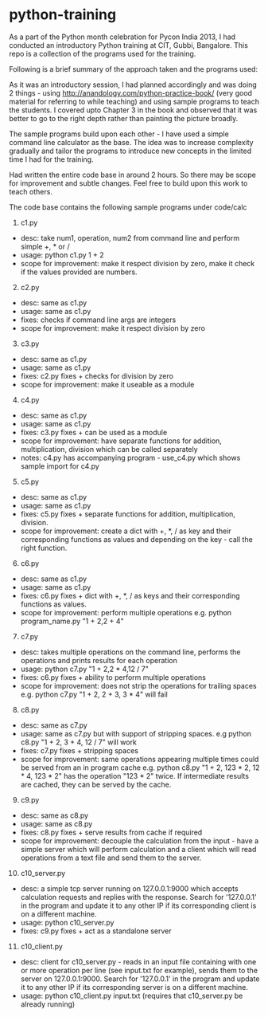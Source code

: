 python-training
===============

As a part of the Python month celebration for Pycon India 2013, I had conducted an introductory Python training at CIT, Gubbi, Bangalore. This repo is a collection of the programs used for 
the training.

Following is a brief summary of the approach taken and the programs used:

As it was an introductory session, I had planned accordingly and was doing 2 things - using http://anandology.com/python-practice-book/ (very good material for referring to while teaching) and using sample programs to teach the students. I covered upto Chapter 3 in the book and observed that it was better to go to the right depth rather than painting the picture broadly. 

The sample programs build upon each other - I have used a simple command line calculator as the base. The idea was to increase complexity gradually and tailor the programs to introduce new concepts in the limited time I had for the training.

Had written the entire code base in around 2 hours. So there may be scope for improvement and subtle changes. Feel free to build upon this work to teach others.

The code base contains the following sample programs under code/calc

1. c1.py
  - desc:  take num1, operation, num2 from command line and perform simple +, * or / 
  - usage: python c1.py 1 + 2 
  - scope for improvement: make it respect division by zero, make it check if the values provided are numbers.

2. c2.py 
  - desc:  same as c1.py
  - usage: same as c1.py
  - fixes:  checks if command line args are integers
  - scope for improvement: make it respect division by zero

3. c3.py
  - desc:  same as c1.py
  - usage: same as c1.py
  - fixes: c2.py fixes + checks for division by zero
  - scope for improvement: make it useable as a module

4. c4.py
  - desc:  same as c1.py
  - usage: same as c1.py
  - fixes: c3.py fixes + can be used as a module
  - scope for improvement: have separate functions for addition, multiplication, division which can be called separately
  - notes: c4.py has accompanying program - use_c4.py which shows sample import for c4.py

5. c5.py
  - desc:  same as c1.py
  - usage: same as c1.py
  - fixes: c5.py fixes + separate functions for addition, multiplication, division.
  - scope for improvement: create a dict with +, *, / as key and their corresponding functions as values and depending on the key - call the right function.

6. c6.py
  - desc:  same as c1.py
  - usage: same as c1.py
  - fixes: c6.py fixes + dict with +, *, / as keys and their corresponding functions as values.
  - scope for improvement: perform multiple operations e.g. python program_name.py "1 + 2,2 + 4"

7. c7.py 
  - desc: takes multiple operations on the command line, performs the operations and prints results for each operation
  - usage: python c7.py "1 + 2,2 * 4,12 / 7"  
  - fixes: c6.py fixes + ability to perform multiple operations
  - scope for improvement: does not strip the operations for trailing spaces e.g. python c7.py "1 + 2,  2 + 3, 3 * 4" will fail

8. c8.py
  - desc: same as c7.py
  - usage: same as c7.py but with support of stripping spaces. e.g python c8.py "1 + 2, 3 + 4,    12 / 7" will work
  - fixes: c7.py fixes + stripping spaces
  - scope for improvement: same operations appearing multiple times could be served from an in program cache 
    e.g. python c8.py "1 + 2, 123 * 2, 12 * 4, 123 * 2" has the operation "123 * 2" twice. If intermediate results are cached, they can be 
         served by the cache.

9. c9.py
  - desc: same as c8.py
  - usage: same as c8.py
  - fixes: c8.py fixes + serve results from cache if required
  - scope for improvement: decouple the calculation from the input - have a simple server which will perform calculation and a client which will
    read operations from a text file and send them to the server.  

10. c10_server.py 
  - desc: a simple tcp server running on 127.0.0.1:9000 which accepts calculation requests and replies with the response. Search for '127.0.0.1' in the
    program and update it to any other IP if its corresponding client is on a different machine.
  - usage: python c10_server.py 
  - fixes: c9.py fixes + act as a standalone server

11. c10_client.py
  - desc: client for c10_server.py - reads in an input file containing with one or more operation per line (see input.txt for example), sends them
    to the server on 127.0.0.1:9000. Search for '127.0.0.1' in the program and update it to any other IP if its corresponding server is on a different
    machine.
  - usage: python c10_client.py input.txt (requires that c10_server.py be already running)
